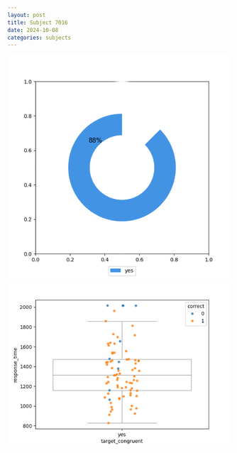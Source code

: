 ```yaml
---
layout: post
title: Subject 7016
date: 2024-10-08
categories: subjects
---
```


![](data/7016/run-7/7016_accuracy_target_congruence.png)
![](data/7016/run-7/7016_rt_congruence.png)
